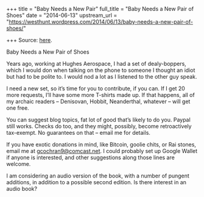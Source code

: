 +++
title = "Baby Needs a New Pair"
full_title = "Baby Needs a New Pair of Shoes"
date = "2014-06-13"
upstream_url = "https://westhunt.wordpress.com/2014/06/13/baby-needs-a-new-pair-of-shoes/"

+++
Source: [here](https://westhunt.wordpress.com/2014/06/13/baby-needs-a-new-pair-of-shoes/).

Baby Needs a New Pair of Shoes

Years ago, working at Hughes Aerospace, I had a set of dealy-boppers,
which I would don when talking on the phone to someone I thought an
idiot but had to be polite to. I would nod a lot as I listened to the
other guy speak.

I need a new set, so it’s time for you to contribute, if you can. If I
get 20 more requests, I’ll have some more T-shirts made up. If that
happens, all of my archaic readers – Denisovan, Hobbit, Neanderthal,
whatever – will get one free.

You can suggest blog topics, fat lot of good that’s likely to do you.
Paypal still works. Checks do too, and they might, possibly, become
retroactively tax-exempt. No guarantees on that – email me for details.

If you have exotic donations in mind, like Bitcoin, goolie chits, or Rai
stones, email me at gcochran9@comcast.net. I could probably set up
Google Wallet if anyone is interested, and other suggestions along those
lines are welcome.

I am considering an audio version of the book, with a number of pungent
additions, in addition to a possible second edition. Is there interest
in an audio book?





